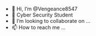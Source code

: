 - 👋 Hi, I’m @Vengeance8547
- 👀 Cyber Security Student
- 💞️ I’m looking to collaborate on ...
- 📫 How to reach me ...

<!---
Vengeance8547/Vengeance8547 is a ✨ special ✨ repository because its `README.md` (this file) appears on your GitHub profile.
You can click the Preview link to take a look at your changes.
--->
